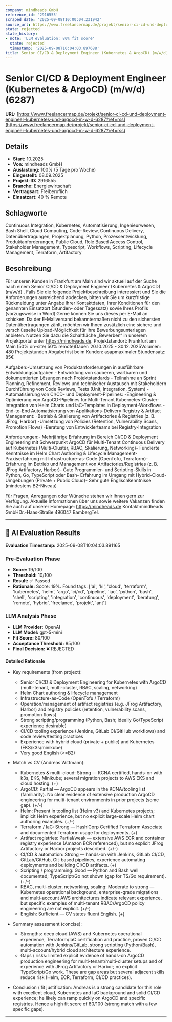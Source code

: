 ```yaml
---
company: mindheads GmbH
reference_id: '2916555'
scraped_date: '2025-09-08T10:00:04.231942'
source_url: https://www.freelancermap.de/projekt/senior-ci-cd-und-deployment-engineer-kubernetes-und-argocd-m-w-d-6287?ref=rss
state: rejected
state_history:
- note: 'LLM evaluation: 80% fit score'
  state: rejected
  timestamp: '2025-09-08T10:04:03.897688'
title: Senior CI/CD & Deployment Engineer (Kubernetes & ArgoCD) (m/w/d) (6287)
---
```



# Senior CI/CD & Deployment Engineer (Kubernetes & ArgoCD) (m/w/d) (6287)
**URL:** [https://www.freelancermap.de/projekt/senior-ci-cd-und-deployment-engineer-kubernetes-und-argocd-m-w-d-6287?ref=rss](https://www.freelancermap.de/projekt/senior-ci-cd-und-deployment-engineer-kubernetes-und-argocd-m-w-d-6287?ref=rss)
## Details
- **Start:** 10.2025
- **Von:** mindheads GmbH
- **Auslastung:** 100% (5 Tage pro Woche)
- **Eingestellt:** 08.09.2025
- **Projekt-ID:** 2916555
- **Branche:** Energiewirtschaft
- **Vertragsart:** Freiberuflich
- **Einsatzart:** 40
                                                % Remote

## Schlagworte
Continuous Integration, Kubernetes, Automatisierung, Ingenieurwesen, Bash Shell, Cloud Computing, Code-Review, Continuous Delivery, Datenübertragungen, Projektplanung, Python, Prozessentwicklung, Produktanforderungen, Public Cloud, Role Based Access Control, Stakeholder Management, Typescript, Workflows, Scripting, Lifecycle Management, Terraform, Artifactory

## Beschreibung
Für unseren Kunden in Frankfurt am Main sind wir aktuell auf der Suche nach einem Senior CI/CD & Deployment Engineer (Kubernetes & ArgoCD) (m/w/d) .
Falls Sie die folgende Projektbeschreibung interessiert und Sie die Anforderungen ausreichend abdecken, bitten wir Sie um kurzfristige Rückmeldung unter Angabe Ihrer Kontaktdaten, Ihrer Konditionen für den genannten Einsatzort (Stunden- oder Tagessatz) sowie Ihres Profils (vorzugsweise in Word).Gerne können Sie uns dieses per E-Mail an schicken. Da der E-Mailversand bekanntermaßen nicht zu den sichersten Datenübertragungen zählt, möchten wir Ihnen zusätzlich eine sichere und verschlüsselte Upload-Möglichkeit für Ihre Bewerbungsunterlagen anbieten. Nutzen Sie dazu die Schaltfläche „Bewerben“ in unserem Projektportal unter https://mindheads.de.
Projektstandort: Frankfurt am Main (50% on-site/ 50% remote)Dauer: 20.10.2025 - 30.12.2025Volumen: 480 Projektstunden Abgabefrist beim Kunden: asapmaximaler Stundensatz: 85€

Aufgaben:-Umsetzung von Produktanforderungen in ausführbare Entwicklungsaufgaben - Entwicklung von sauberen, wartbaren und dokumentierten Lösungen nach Projektstandards - Teilnahme an Sprint Planning, Refinement, Reviews und technischer Austausch mit Stakeholdern Durchführung von Code Reviews, Tests (Unit, Integration, System) - Automatisierung von CI/CD- und Deployment-Pipelines: -Engineering & Optimierung von ArgoCD-Pipelines für Multi-Tenant Kubernetes-Cluster-Integration von Helm Charts und IaC-Templates in Deployment-Workflows -End-to-End Automatisierung von Applikations-Delivery Registry & Artifact Management: -Betrieb & Skalierung von Artifactories & Registries (z. B. JFrog, Harbor) -Umsetzung von Policies (Retention, Vulnerability Scans, Promotion Flows) -Beratung von Entwicklerteams bei Registry-Integration

Anforderungen:- Mehrjährige Erfahrung im Bereich CI/CD & Deployment Engineering mit Schwerpunkt ArgoCD für Multi-Tenant Continuous Delivery auf Kubernetes (Multi-Cluster, RBAC, Skalierung, Networking)- Fundierte Kenntnisse im Helm Chart Authoring & Lifecycle Management- Praxiserfahrung mit Infrastructure-as-Code (OpenTofu, Terraform)- Erfahrung im Betrieb und Management von Artifactories/Registries (z. B. JFrog Artifactory, Harbor)- Gute Programmier- und Scripting-Skills in Python, Go, TypeScript oder Bash- Erfahrung im Umgang mit Hybrid-Cloud-Umgebungen (Private + Public Cloud)- Sehr gute Englischkenntnisse (mindestens B2-Niveau)

Für Fragen, Anregungen oder Wünsche stehen wir Ihnen gern zur Verfügung. Aktuelle Informationen über uns sowie weitere Vakanzen finden Sie auch auf unserer Homepage: https://mindheads.de
Kontakt:mindheads GmbHDr.-Haas-Straße 496047 BambergTel.

---

## 🤖 AI Evaluation Results

**Evaluation Timestamp:** 2025-09-08T10:04:03.891165

### Pre-Evaluation Phase
- **Score:** 19/100
- **Threshold:** 10/100
- **Result:** ✅ Passed
- **Rationale:** Score: 19%. Found tags: ['ai', 'ki', 'cloud', 'terraform', 'kubernetes', 'helm', 'argo', 'ci/cd', 'pipeline', 'iac', 'python', 'bash', 'shell', 'scripting', 'integration', 'continuous', 'deployment', 'beratung', 'remote', 'hybrid', 'freelance', 'projekt', 'ant']

### LLM Analysis Phase
- **LLM Provider:** OpenAI
- **LLM Model:** gpt-5-mini
- **Fit Score:** 80/100
- **Acceptance Threshold:** 85/100
- **Final Decision:** ❌ REJECTED

#### Detailed Rationale
- Key requirements (from project):
  - Senior CI/CD & Deployment Engineering for Kubernetes with ArgoCD (multi-tenant, multi-cluster, RBAC, scaling, networking)
  - Helm Chart authoring & lifecycle management
  - Infrastructure-as-Code (OpenTofu / Terraform)
  - Operation/management of artifact registries (e.g. JFrog Artifactory, Harbor) and registry policies (retention, vulnerability scans, promotion flows)
  - Strong scripting/programming (Python, Bash; ideally Go/TypeScript experience desirable)
  - CI/CD tooling experience (Jenkins, GitLab CI/GitHub workflows) and code review/testing practices
  - Experience with hybrid cloud (private + public) and Kubernetes (EKS/k3s/minikube)
  - Very good English (>=B2)

- Match vs CV (Andreas Wittmann):
  - Kubernetes & multi-cloud: Strong — KCNA certified, hands-on with k3s, EKS, Minikube; several migration projects to AWS EKS and cloud hosting. (+)
  - ArgoCD: Partial — ArgoCD appears in the KCNA/tooling list (familiarity). No clear evidence of extensive production ArgoCD engineering for multi-tenant environments in prior projects (some gap). (+/-)
  - Helm: Present in tooling list (Helm v3) and Kubernetes projects; implicit Helm experience, but no explicit large-scale Helm chart authoring examples. (+/-)
  - Terraform / IaC: Strong — HashiCorp Certified Terraform Associate and documented Terraform usage for deployments. (+)
  - Artifact registries: Partial/weak — extensive AWS ECR and container registry experience (Amazon ECR referenced), but no explicit JFrog Artifactory or Harbor projects described. (+/-)
  - CI/CD & automation: Strong — hands-on with Jenkins, GitLab CI/CD, GitLab/GitHub, Git-based pipelines, experience automating deployments and building CI/CD artifacts. (+)
  - Scripting / programming: Good — Python and Bash well documented; TypeScript/Go not shown (gap for TS/Go requirement). (+/-)
  - RBAC, multi-cluster, networking, scaling: Moderate to strong — Kubernetes operational background, enterprise-grade migrations and multi-account AWS architectures indicate relevant experience, but specific examples of multi-tenant RBAC/ArgoCD policy engineering are not explicit. (+/-)
  - English: Sufficient — CV states fluent English. (+)

- Summary assessment (concise):
  - Strengths: deep cloud (AWS) and Kubernetes operational experience, Terraform/IaC certification and practice, proven CI/CD automation with Jenkins/GitLab, strong scripting (Python/Bash), multi-account/hybrid cloud architecture experience.
  - Gaps / risks: limited explicit evidence of hands-on ArgoCD production engineering for multi-tenant/multi-cluster setups and of experience with JFrog Artifactory or Harbor; no explicit TypeScript/Go work. These are gap areas but several adjacent skills reduce risk (Helm, ECR, Terraform, CI/CD practices).

- Conclusion / fit justification: Andreas is a strong candidate for this role with excellent cloud, Kubernetes and IaC background and solid CI/CD experience; he likely can ramp quickly on ArgoCD and specific registries. Hence a high fit score of 80/100 (strong match with a few specific gaps).

---
